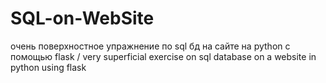 # SQL-on-WebSite
очень поверхностное упражнение по sql бд на сайте на python с помощью flask / very superficial exercise on sql database on a website in python using flask
